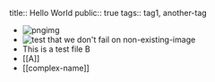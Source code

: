 title:: Hello World
public:: true
tags:: tag1, another-tag

- ![pngimg](../assets/picture-2.png)
- ![test that we don't fail on non-existing-image](../assets/image-that-doesnt-exist.png)
- This is a test file B
- [[A]]
- [[complex-name]]
